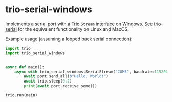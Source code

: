 # trio-serial-windows

Implements a serial port with a [Trio](https://trio.readthedocs.io/) `Stream` interface on Windows.
See [trio-serial](https://pypi.org/project/trio-serial/) for the equivalent functionality on Linux and MacOS.

Example usage (assuming a looped back serial connection):
```python
import trio
import trio_serial_windows


async def main():
    async with trio_serial_windows.SerialStream("COM5", baudrate=115200) as port:
        await port.send_all(b"Hello, World!")
        await trio.sleep(0.2)
        print(await port.receive_some())

trio.run(main)
```